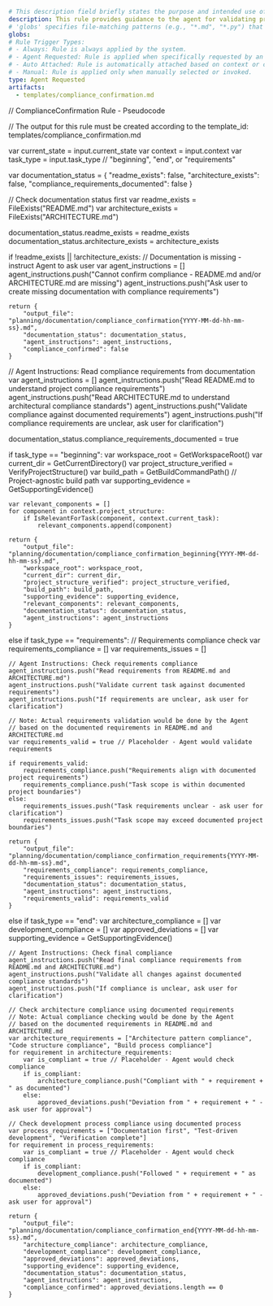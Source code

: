 ```yaml
# This description field briefly states the purpose and intended use of this rule.
description: This rule provides guidance to the agent for validating project compliance against documented requirements in README.md and ARCHITECTURE.md. It outlines how to check alignment with project architecture, development processes, and compliance standards, and how to generate compliance reports. The rule does not perform compliance checks automatically; the agent should follow the instructions to perform validation and reporting.
# 'globs' specifies file-matching patterns (e.g., "*.md", "*.py") that determine which files this rule applies to.
globs: 
# Rule Trigger Types: 
# - Always: Rule is always applied by the system.
# - Agent Requested: Rule is applied when specifically requested by an agent.
# - Auto Attached: Rule is automatically attached based on context or conditions.
# - Manual: Rule is applied only when manually selected or invoked.
type: Agent Requested
artifacts:
  - templates/compliance_confirmation.md
```
// ComplianceConfirmation Rule - Pseudocode

// The output for this rule must be created according to the template_id: templates/compliance_confirmation.md

var current_state = input.current_state
var context = input.context
var task_type = input.task_type // "beginning", "end", or "requirements"

var documentation_status = {
    "readme_exists": false,
    "architecture_exists": false,
    "compliance_requirements_documented": false
}

// Check documentation status first
var readme_exists = FileExists("README.md")
var architecture_exists = FileExists("ARCHITECTURE.md")

documentation_status.readme_exists = readme_exists
documentation_status.architecture_exists = architecture_exists

if !readme_exists || !architecture_exists:
    // Documentation is missing - instruct Agent to ask user
    var agent_instructions = []
    agent_instructions.push("Cannot confirm compliance - README.md and/or ARCHITECTURE.md are missing")
    agent_instructions.push("Ask user to create missing documentation with compliance requirements")
    
    return {
        "output_file": "planning/documentation/compliance_confirmation{YYYY-MM-dd-hh-mm-ss}.md",
        "documentation_status": documentation_status,
        "agent_instructions": agent_instructions,
        "compliance_confirmed": false
    }

// Agent Instructions: Read compliance requirements from documentation
var agent_instructions = []
agent_instructions.push("Read README.md to understand project compliance requirements")
agent_instructions.push("Read ARCHITECTURE.md to understand architectural compliance standards")
agent_instructions.push("Validate compliance against documented requirements")
agent_instructions.push("If compliance requirements are unclear, ask user for clarification")

documentation_status.compliance_requirements_documented = true

if task_type == "beginning":
    var workspace_root = GetWorkspaceRoot()
    var current_dir = GetCurrentDirectory()
    var project_structure_verified = VerifyProjectStructure()
    var build_path = GetBuildCommandPath() // Project-agnostic build path
    var supporting_evidence = GetSupportingEvidence()
    
    var relevant_components = []
    for component in context.project_structure:
        if IsRelevantForTask(component, context.current_task):
            relevant_components.append(component)
    
    return {
        "output_file": "planning/documentation/compliance_confirmation_beginning{YYYY-MM-dd-hh-mm-ss}.md",
        "workspace_root": workspace_root,
        "current_dir": current_dir,
        "project_structure_verified": project_structure_verified,
        "build_path": build_path,
        "supporting_evidence": supporting_evidence,
        "relevant_components": relevant_components,
        "documentation_status": documentation_status,
        "agent_instructions": agent_instructions
    }

else if task_type == "requirements":
    // Requirements compliance check
    var requirements_compliance = []
    var requirements_issues = []
    
    // Agent Instructions: Check requirements compliance
    agent_instructions.push("Read requirements from README.md and ARCHITECTURE.md")
    agent_instructions.push("Validate current task against documented requirements")
    agent_instructions.push("If requirements are unclear, ask user for clarification")
    
    // Note: Actual requirements validation would be done by the Agent
    // based on the documented requirements in README.md and ARCHITECTURE.md
    var requirements_valid = true // Placeholder - Agent would validate requirements
    
    if requirements_valid:
        requirements_compliance.push("Requirements align with documented project requirements")
        requirements_compliance.push("Task scope is within documented project boundaries")
    else:
        requirements_issues.push("Task requirements unclear - ask user for clarification")
        requirements_issues.push("Task scope may exceed documented project boundaries")
    
    return {
        "output_file": "planning/documentation/compliance_confirmation_requirements{YYYY-MM-dd-hh-mm-ss}.md",
        "requirements_compliance": requirements_compliance,
        "requirements_issues": requirements_issues,
        "documentation_status": documentation_status,
        "agent_instructions": agent_instructions,
        "requirements_valid": requirements_valid
    }

else if task_type == "end":
    var architecture_compliance = []
    var development_compliance = []
    var approved_deviations = []
    var supporting_evidence = GetSupportingEvidence()
    
    // Agent Instructions: Check final compliance
    agent_instructions.push("Read final compliance requirements from README.md and ARCHITECTURE.md")
    agent_instructions.push("Validate all changes against documented compliance standards")
    agent_instructions.push("If compliance is unclear, ask user for clarification")
    
    // Check architecture compliance using documented requirements
    // Note: Actual compliance checking would be done by the Agent
    // based on the documented requirements in README.md and ARCHITECTURE.md
    var architecture_requirements = ["Architecture pattern compliance", "Code structure compliance", "Build process compliance"]
    for requirement in architecture_requirements:
        var is_compliant = true // Placeholder - Agent would check compliance
        if is_compliant:
            architecture_compliance.push("Compliant with " + requirement + " as documented")
        else:
            approved_deviations.push("Deviation from " + requirement + " - ask user for approval")
    
    // Check development process compliance using documented process
    var process_requirements = ["Documentation first", "Test-driven development", "Verification complete"]
    for requirement in process_requirements:
        var is_compliant = true // Placeholder - Agent would check compliance
        if is_compliant:
            development_compliance.push("Followed " + requirement + " as documented")
        else:
            approved_deviations.push("Deviation from " + requirement + " - ask user for approval")
    
    return {
        "output_file": "planning/documentation/compliance_confirmation_end{YYYY-MM-dd-hh-mm-ss}.md",
        "architecture_compliance": architecture_compliance,
        "development_compliance": development_compliance,
        "approved_deviations": approved_deviations,
        "supporting_evidence": supporting_evidence,
        "documentation_status": documentation_status,
        "agent_instructions": agent_instructions,
        "compliance_confirmed": approved_deviations.length == 0
    }
